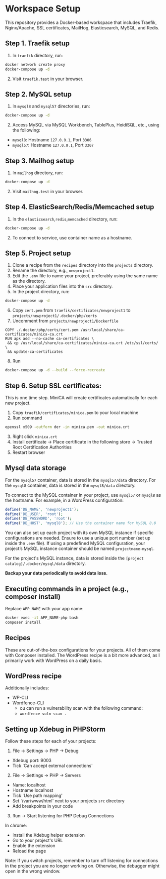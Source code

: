 # Workspace Setup

This repository provides a Docker-based workspace that includes Traefik, Nginx/Apache, SSL certificates, MailHog, Elasticsearch, MySQL, and Redis.

## Step 1. Traefik setup

1. In `traefik` directory, run:

```sh
docker network create proxy
docker-compose up -d
```

2. Visit `traefik.test` in your browser.

## Step 2. MySQL setup

1. In `mysql8` and `mysql57` directories, run:

```sh
docker-compose up -d
```

2. Access MySQL via MySQL Workbench, TablePlus, HeidiSQL, etc., using the following:

- `mysql8`: Hostname `127.0.0.1`, Port `3306`
- `mysql57`: Hostname `127.0.0.1`, Port `3307`

## Step 3. Mailhog setup

1. In `mailhog` directory, run:

```sh
docker-compose up -d
```

2. Visit `mailhog.test` in your browser.

## Step 4. ElasticSearch/Redis/Memcached setup

1. In the `elasticsearch`,`redis`,`memcached` directory, run:

```sh
docker-compose up -d
```

2. To connect to service, use container name as a hostname.

## Step 5. Project setup

1. Clone a recipe from the `recipes` directory into the `projects` directory.
2. Rename the directory, e.g., `newproject1`.
3. Edit the `.env` file to name your project, preferably using the same name as the directory.
4. Place your application files into the `src` directory.
5. In the project directory, run:

```sh
docker-compose up -d
```

6. Copy `cert.pem` from `traefik/certificates/newproject1` to `projects/newproject1/.docker/php/certs`
7. Uncomment from `projects/newproject1/Dockerfile`

```
COPY ./.docker/php/certs/cert.pem /usr/local/share/ca-certificates/minica-ca.crt
RUN apk add --no-cache ca-certificates \
 && cp /usr/local/share/ca-certificates/minica-ca.crt /etc/ssl/certs/ \
 && update-ca-certificates
```

8. Run

```sh
docker-compose up -d --build --force-recreate
```

## Step 6. Setup SSL certificates:

This is one time step. MiniCA will create certificates automatically for each new project.

1. Copy `traefik/certificates/minica.pem` to your local machine
2. Run command
```sh
openssl x509 -outform der -in minica.pem -out minica.crt
```
3. Right click `minica.crt`
4. Install certificate -> Place certificate in the following store -> Trusted Root Certification Authorities
5. Restart browser

## Mysql data storage

For the `mysql57` container, data is stored in the `mysql57/data` directory.
For the `mysql8` container, data is stored in the `mysql8/data` directory.

To connect to the MySQL container in your project, use `mysql57` or `mysql8` as the hostname. For example, in a WordPress configuration:

```php
define('DB_NAME', 'newproject1');
define('DB_USER', 'root');
define('DB_PASSWORD', 'root');
define('DB_HOST', 'mysql8'); // Use the container name for MySQL 8.0
```

You can also set up each project with its own MySQL instance if specific configurations are needed. Ensure to use a unique port number (set up inside the `.env` file). If using a predefined MySQL configuration, your project’s MySQL instance container should be named `projectname-mysql`.

For the project's MySQL instance, data is stored inside the `[project catalog]/.docker/mysql/data` directory.

**Backup your data periodically to avoid data loss.**

## Executing commands in a project (e.g., composer install)

Replace `APP_NAME` with your app name:

```sh
docker exec -it APP_NAME-php bash
composer install
```

## Recipes

These are out-of-the-box configurations for your projects. All of them come with Composer installed. The WordPress recipe is a bit more advanced, as I primarily work with WordPress on a daily basis.

## WordPress recipe

Additionally includes:
- WP-CLI
- Wordfence-CLI
  - ou can run a vulnerability scan with the following command:
  - `wordfence vuln-scan .`

## Setting up Xdebug in PHPStorm

Follow these steps for each of your projects:

1. File -> Settings -> PHP -> Debug

- Xdebug port: 9003
- Tick 'Can accept external connections'

2. File -> Settings -> PHP -> Servers

- Name: localhost
- Hostname localhost
- Tick 'Use path mapping'
- Set '/var/www/html' next to your projects `src` directory
- Add breakpoints in your code

3. Run -> Start listening for PHP Debug Connections

In chrome:
- Install the Xdebug helper extension
- Go to your project's URL
- Enable the extension
- Reload the page

Note: If you switch projects, remember to turn off listening for connections in the project you are no longer working on. Otherwise, the debugger might open in the wrong window.